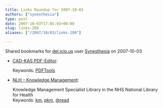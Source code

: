 ```yaml
---
title: Links Roundup for 2007-10-03
authors: ["synesthesia"]
type: post
date: 2007-10-03T17:05:03+00:00
slug: links-280 
aliases: ["/2007/10/03/links-280"]

---
```

Shared bookmarks for [del.icio.us][1] user  [Synesthesia][2] on 2007-10-03

  * [CAD-KAS PDF-Editor][3]:
  
       
    Keywords: [PDFTools][4]
  * [NLH &#8211; Knowledge Management][5]:
  
    Knowledge Management Specialist Library in the NHS National Library for Health   
    Keywords: [km][6], [pkm][7], [@read][8]

 [1]: https://del.icio.us/
 [2]: https://del.icio.us/synesthesia
 [3]: https://www.pdfeditor.net/ "https://www.pdfeditor.net/"
 [4]: https://del.icio.us/synesthesia/PDFTools
 [5]: https://www.library.nhs.uk/knowledgemanagement "https://www.library.nhs.uk/knowledgemanagement"
 [6]: https://del.icio.us/synesthesia/km
 [7]: https://del.icio.us/synesthesia/pkm
 [8]: https://del.icio.us/synesthesia/@read